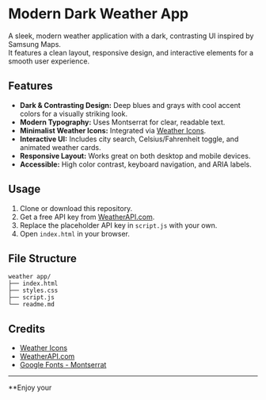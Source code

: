 # Modern Dark Weather App

A sleek, modern weather application with a dark, contrasting UI inspired by Samsung Maps.  
It features a clean layout, responsive design, and interactive elements for a smooth user experience.

## Features

- **Dark & Contrasting Design:** Deep blues and grays with cool accent colors for a visually striking look.
- **Modern Typography:** Uses Montserrat for clear, readable text.
- **Minimalist Weather Icons:** Integrated via [Weather Icons](https://erikflowers.github.io/weather-icons/).
- **Interactive UI:** Includes city search, Celsius/Fahrenheit toggle, and animated weather cards.
- **Responsive Layout:** Works great on both desktop and mobile devices.
- **Accessible:** High color contrast, keyboard navigation, and ARIA labels.

## Usage

1. Clone or download this repository.
2. Get a free API key from [WeatherAPI.com](https://www.weatherapi.com/).
3. Replace the placeholder API key in `script.js` with your own.
4. Open `index.html` in your browser.

## File Structure

```
weather app/
├── index.html
├── styles.css
├── script.js
└── readme.md
```

## Credits

- [Weather Icons](https://erikflowers.github.io/weather-icons/)
- [WeatherAPI.com](https://www.weatherapi.com/)
- [Google Fonts - Montserrat](https://fonts.google.com/specimen/Montserrat)

---

**Enjoy your